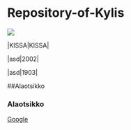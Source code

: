 # Repository-of-Kylis

![](http://r.ddmcdn.com/s_f/o_1/cx_462/cy_245/cw_1349/ch_1349/w_720/APL/uploads/2015/06/caturday-shutterstock_149320799.jpg)

|KISSA|KISSA|

|asd|2002|

|asd|1903|

##Alaotsikko

### Alaotsikko


[Google](https://www.google.fi/)
